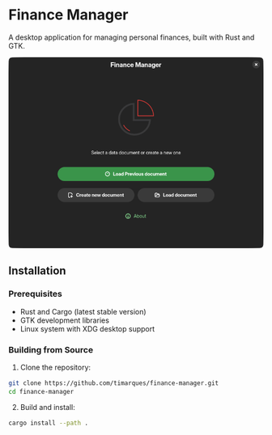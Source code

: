 # Finance Manager

A desktop application for managing personal finances, built with Rust and GTK.

![alt text](https://github.com/timarques/finance-manager/blob/main/screenshot.png?raw=true)

## Installation

### Prerequisites

- Rust and Cargo (latest stable version)
- GTK development libraries
- Linux system with XDG desktop support

### Building from Source

1. Clone the repository:
```bash
git clone https://github.com/timarques/finance-manager.git
cd finance-manager
```

2. Build and install:

```bash
cargo install --path .
```